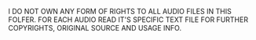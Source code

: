 I DO NOT OWN ANY FORM OF RIGHTS TO ALL AUDIO FILES IN THIS FOLFER. FOR EACH AUDIO READ IT'S SPECIFIC TEXT FILE FOR FURTHER COPYRIGHTS, ORIGINAL SOURCE AND USAGE INFO.